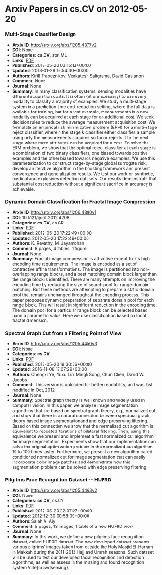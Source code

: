 # Arxiv Papers in cs.CV on 2012-05-20
### Multi-Stage Classifier Design
- **Arxiv ID**: http://arxiv.org/abs/1205.4377v2
- **DOI**: None
- **Categories**: **cs.CV**, stat.ML
- **Links**: [PDF](http://arxiv.org/pdf/1205.4377v2)
- **Published**: 2012-05-20 03:15:13+00:00
- **Updated**: 2013-01-29 16:54:30+00:00
- **Authors**: Kirill Trapeznikov, Venkatesh Saligrama, David Castanon
- **Comment**: None
- **Journal**: None
- **Summary**: In many classification systems, sensing modalities have different acquisition costs. It is often {\it unnecessary} to use every modality to classify a majority of examples. We study a multi-stage system in a prediction time cost reduction setting, where the full data is available for training, but for a test example, measurements in a new modality can be acquired at each stage for an additional cost. We seek decision rules to reduce the average measurement acquisition cost. We formulate an empirical risk minimization problem (ERM) for a multi-stage reject classifier, wherein the stage $k$ classifier either classifies a sample using only the measurements acquired so far or rejects it to the next stage where more attributes can be acquired for a cost. To solve the ERM problem, we show that the optimal reject classifier at each stage is a combination of two binary classifiers, one biased towards positive examples and the other biased towards negative examples. We use this parameterization to construct stage-by-stage global surrogate risk, develop an iterative algorithm in the boosting framework and present convergence and generalization results. We test our work on synthetic, medical and explosives detection datasets. Our results demonstrate that substantial cost reduction without a significant sacrifice in accuracy is achievable.



### Dynamic Domain Classification for Fractal Image Compression
- **Arxiv ID**: http://arxiv.org/abs/1206.4880v1
- **DOI**: 10.5121/ijcsit.2012.4208
- **Categories**: **cs.CV**, cs.GR
- **Links**: [PDF](http://arxiv.org/pdf/1206.4880v1)
- **Published**: 2012-05-20 17:22:49+00:00
- **Updated**: 2012-05-20 17:22:49+00:00
- **Authors**: K. Revathy, M. Jayamohan
- **Comment**: 8 pages, 4 tables, 1 figure
- **Journal**: None
- **Summary**: Fractal image compression is attractive except for its high encoding time requirements. The image is encoded as a set of contractive affine transformations. The image is partitioned into non-overlapping range blocks, and a best matching domain block larger than the range block is identified. There are many attempts on improving the encoding time by reducing the size of search pool for range-domain matching. But these methods are attempting to prepare a static domain pool that remains unchanged throughout the encoding process. This paper proposes dynamic preparation of separate domain pool for each range block. This will result in significant reduction in the encoding time. The domain pool for a particular range block can be selected based upon a parametric value. Here we use classification based on local fractal dimension.



### Spectral Graph Cut from a Filtering Point of View
- **Arxiv ID**: http://arxiv.org/abs/1205.4450v3
- **DOI**: None
- **Categories**: **cs.CV**
- **Links**: [PDF](http://arxiv.org/pdf/1205.4450v3)
- **Published**: 2012-05-20 19:30:26+00:00
- **Updated**: 2016-11-08 17:07:29+00:00
- **Authors**: Chengxi Ye, Yuxu Lin, Mingli Song, Chun Chen, David W. Jacobs
- **Comment**: This version is uploaded for better readability, and was last
  modified in Oct, 2012
- **Journal**: None
- **Summary**: Spectral graph theory is well known and widely used in computer vision. In this paper, we analyze image segmentation algorithms that are based on spectral graph theory, e.g., normalized cut, and show that there is a natural connection between spectural graph theory based image segmentationand and edge preserving filtering. Based on this connection we show that the normalized cut algorithm is equivalent to repeated iterations of bilateral filtering. Then, using this equivalence we present and implement a fast normalized cut algorithm for image segmentation. Experiments show that our implementation can solve the original optimization problem in the normalized cut algorithm 10 to 100 times faster. Furthermore, we present a new algorithm called conditioned normalized cut for image segmentation that can easily incorporate color image patches and demonstrate how this segmentation problem can be solved with edge preserving filtering.



### Pilgrims Face Recognition Dataset -- HUFRD
- **Arxiv ID**: http://arxiv.org/abs/1205.4463v2
- **DOI**: None
- **Categories**: **cs.CV**, cs.CY
- **Links**: [PDF](http://arxiv.org/pdf/1205.4463v2)
- **Published**: 2012-05-20 22:07:27+00:00
- **Updated**: 2012-12-30 00:58:09+00:00
- **Authors**: Salah A. Aly
- **Comment**: 5 pages, 13 images, 1 table of a new HUFRD work
- **Journal**: None
- **Summary**: In this work, we define a new pilgrims face recognition dataset, called HUFRD dataset. The new developed dataset presents various pilgrims' images taken from outside the Holy Masjid El-Harram in Makkah during the 2011-2012 Hajj and Umrah seasons. Such dataset will be used to test our developed facial recognition and detection algorithms, as well as assess in the missing and found recognition system \cite{crowdsensing}.



